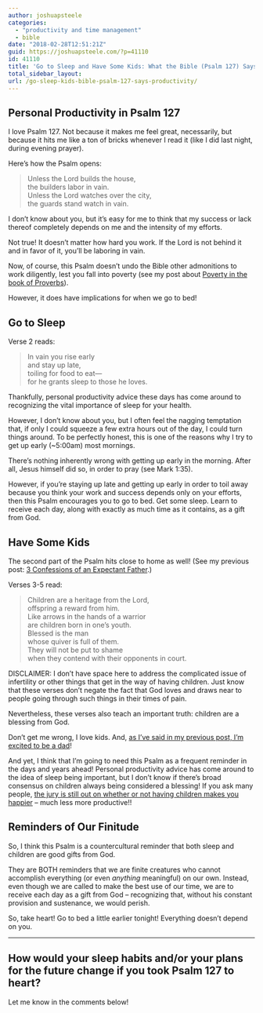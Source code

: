 ```yaml
---
author: joshuapsteele
categories:
  - "productivity and time management"
  - bible
date: "2018-02-28T12:51:21Z"
guid: https://joshuapsteele.com/?p=41110
id: 41110
title: 'Go to Sleep and Have Some Kids: What the Bible (Psalm 127) Says about Productivity'
total_sidebar_layout:
url: /go-sleep-kids-bible-psalm-127-says-productivity/
---
```


## Personal Productivity in Psalm 127

I love Psalm 127. Not because it makes me feel great, necessarily, but because it hits me like a ton of bricks whenever I read it (like I did last night, during evening prayer).

Here’s how the Psalm opens:

> <span class="text Ps-127-1">Unless the <span class="small-caps">Lord</span> builds the house,</span>  
> <span class="indent-1"><span class="indent-1-breaks"> </span><span class="text Ps-127-1">the builders labor in vain.</span></span>  
> <span class="text Ps-127-1">Unless the <span class="small-caps">Lord</span> watches over the city,</span>  
> <span class="indent-1"><span class="indent-1-breaks"> </span><span class="text Ps-127-1">the guards stand watch in vain.</span></span>

I don’t know about you, but it’s easy for me to think that my success or lack thereof completely depends on me and the intensity of my efforts.

Not true! It doesn’t matter how hard you work. If the Lord is not behind it and in favor of it, you’ll be laboring in vain.

Now, of course, this Psalm doesn’t undo the Bible other admonitions to work diligently, lest you fall into poverty (see my post about [Poverty in the book of Proverbs](https://joshuapsteele.com/20110210proverbs-topical-study-poverty/)).

However, it does have implications for when we go to bed!

## Go to Sleep

Verse 2 reads:

> <span class="text Ps-127-2" id="en-NIV-16124">In vain you rise early</span>  
> <span class="indent-1"><span class="indent-1-breaks"> </span><span class="text Ps-127-2">and stay up late,</span></span>  
> <span class="text Ps-127-2">toiling for food to eat—</span>  
> <span class="indent-1"><span class="indent-1-breaks"> </span><span class="text Ps-127-2">for he grants sleep to those he loves.</span></span>

Thankfully, personal productivity advice these days has come around to recognizing the vital importance of sleep for your health.

However, I don’t know about you, but I often feel the nagging temptation that, if only I could squeeze a few extra hours out of the day, I could turn things around. To be perfectly honest, this is one of the reasons why I try to get up early (~5:00am) most mornings.

There’s nothing inherently wrong with getting up early in the morning. After all, Jesus himself did so, in order to pray (see Mark 1:35).

However, if you’re staying up late and getting up early in order to toil away because you think your work and success depends only on your efforts, then this Psalm encourages you to go to bed. Get some sleep. Learn to receive each day, along with exactly as much time as it contains, as a gift from God.

## Have Some Kids

The second part of the Psalm hits close to home as well! (See my previous post: [3 Confessions of an Expectant Father](https://joshuapsteele.com/3-confessions-expectant-father/).)

Verses 3-5 read:

> <span class="text Ps-127-3" id="en-NIV-16125">Children are a heritage from the <span class="small-caps">Lord</span>,</span>  
> <span class="indent-1"><span class="indent-1-breaks"> </span><span class="text Ps-127-3">offspring a reward from him.</span></span>  
> <span class="text Ps-127-4" id="en-NIV-16126">Like arrows in the hands of a warrior</span>  
> <span class="indent-1"><span class="indent-1-breaks"> </span><span class="text Ps-127-4">are children born in one’s youth.</span></span>  
> <span class="text Ps-127-5" id="en-NIV-16127">Blessed is the man</span>  
> <span class="indent-1"><span class="indent-1-breaks"> </span><span class="text Ps-127-5">whose quiver is full of them.</span></span>  
> <span class="text Ps-127-5">They will not be put to shame</span>  
> <span class="indent-1"><span class="indent-1-breaks"> </span><span class="text Ps-127-5">when they contend with their opponents in court.</span></span>

DISCLAIMER: I don’t have space here to address the complicated issue of infertility or other things that get in the way of having children. Just know that these verses don’t negate the fact that God loves and draws near to people going through such things in their times of pain.

Nevertheless, these verses also teach an important truth: children are a blessing from God.

Don’t get me wrong, I love kids. And, [as I’ve said in my previous post, I’m excited to be a dad](https://joshuapsteele.com/3-confessions-expectant-father/)!

And yet, I think that I’m going to need this Psalm as a frequent reminder in the days and years ahead! Personal productivity advice has come around to the idea of sleep being important, but I don’t know if there’s broad consensus on children always being considered a blessing! If you ask many people, [the jury is still out on whether or not having children makes you happier](https://www.psychologytoday.com/blog/the-happiness-doctor/201709/does-having-children-make-us-happy) – much less more productive!!

## Reminders of Our Finitude

So, I think this Psalm is a countercultural reminder that both sleep and children are good gifts from God.

They are BOTH reminders that we are finite creatures who cannot accomplish everything (or even *anything* meaningful) on our own. Instead, even though we are called to make the best use of our time, we are to receive each day as a gift from God – recognizing that, without his constant provision and sustenance, we would perish.

So, take heart! Go to bed a little earlier tonight! Everything doesn’t depend on you.

---

## How would your sleep habits and/or your plans for the future change if you took Psalm 127 to heart?

Let me know in the comments below!